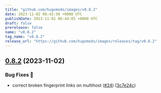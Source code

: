```yaml
---
title: "github.com/hugomods/images/v0.8.2"
date: 2023-11-02 06:43:50 +0000 UTC
publishDate: 2023-11-02 06:44:05 +0000 UTC
draft: false
prerelease: false
name: "v0.8.2"
tag_name: "v0.8.2"
release_url: "https://github.com/hugomods/images/releases/tag/v0.8.2"
---
```


## [0.8.2](https://github.com/hugomods/images/compare/v0.8.1...v0.8.2) (2023-11-02)


### Bug Fixes 🐞

* correct broken fingerprint links on multihost ([#24](https://github.com/hugomods/images/issues/24)) ([3c7e24c](https://github.com/hugomods/images/commit/3c7e24c64e9c726a5c85e2d37d09e370fc19381a))
